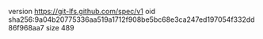 version https://git-lfs.github.com/spec/v1
oid sha256:9a04b20775336aa519a1712f908be5bc68e3ca247ed197054f332dd86f968aa7
size 489
